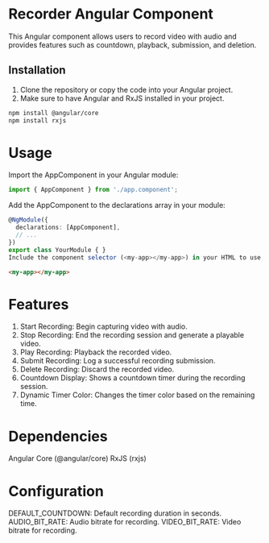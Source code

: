 # Recorder Angular Component

This Angular component allows users to record video with audio and provides features such as countdown, playback, submission, and deletion.

## Installation

1. Clone the repository or copy the code into your Angular project.
2. Make sure to have Angular and RxJS installed in your project.

```bash
npm install @angular/core
npm install rxjs
```
# Usage
Import the AppComponent in your Angular module:

```typescript
import { AppComponent } from './app.component';
```
Add the AppComponent to the declarations array in your module:

```typescript
@NgModule({
  declarations: [AppComponent],
  // ...
})
export class YourModule { }
Include the component selector (<my-app></my-app>) in your HTML to use the recorder.
```
```html
<my-app></my-app>
```
# Features
1. Start Recording: Begin capturing video with audio.
2. Stop Recording: End the recording session and generate a playable video.
3. Play Recording: Playback the recorded video.
4. Submit Recording: Log a successful recording submission.
5. Delete Recording: Discard the recorded video.
6. Countdown Display: Shows a countdown timer during the recording session.
7. Dynamic Timer Color: Changes the timer color based on the remaining time.

# Dependencies
Angular Core (@angular/core)
RxJS (rxjs)

# Configuration
DEFAULT_COUNTDOWN: Default recording duration in seconds.
AUDIO_BIT_RATE: Audio bitrate for recording.
VIDEO_BIT_RATE: Video bitrate for recording.
